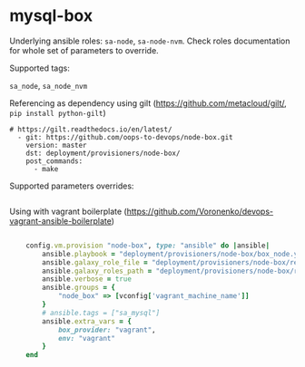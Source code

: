 mysql-box
=========

Underlying ansible roles: `sa-node`, `sa-node-nvm`.  Check roles documentation for whole set of parameters to override.

Supported tags:

`sa_node`, `sa_node_nvm`


Referencing as dependency using gilt (https://github.com/metacloud/gilt/,  `pip install python-gilt`)

```
# https://gilt.readthedocs.io/en/latest/
  - git: https://github.com/oops-to-devops/node-box.git
    version: master
    dst: deployment/provisioners/node-box/
    post_commands:
      - make
```


Supported parameters overrides:


```
```


Using with vagrant boilerplate (https://github.com/Voronenko/devops-vagrant-ansible-boilerplate)

```ruby

    config.vm.provision "node-box", type: "ansible" do |ansible|
        ansible.playbook = "deployment/provisioners/node-box/box_node.yml"
        ansible.galaxy_role_file = "deployment/provisioners/node-box/requirements.yml"
        ansible.galaxy_roles_path = "deployment/provisioners/node-box/roles"
        ansible.verbose = true
        ansible.groups = {
            "node_box" => [vconfig['vagrant_machine_name']]
        }
        # ansible.tags = ["sa_mysql"]
        ansible.extra_vars = {
            box_provider: "vagrant",
            env: "vagrant"
        }
    end


```
